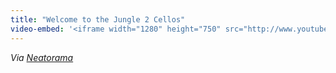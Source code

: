 ```yaml
---
title: "Welcome to the Jungle 2 Cellos"
video-embed: '<iframe width="1280" height="750" src="http://www.youtube.com/embed/_AYEgwwCYWw?rel=0&amp;hd=1" frameborder="0" allowfullscreen></iframe>'
---
```

<p><i>Via </i><a href="http://www.neatorama.com/2011/06/11/welcome-to-the-jungle-on-two-cellos/" title="" target=""><i>Neatorama</i></a></p>
